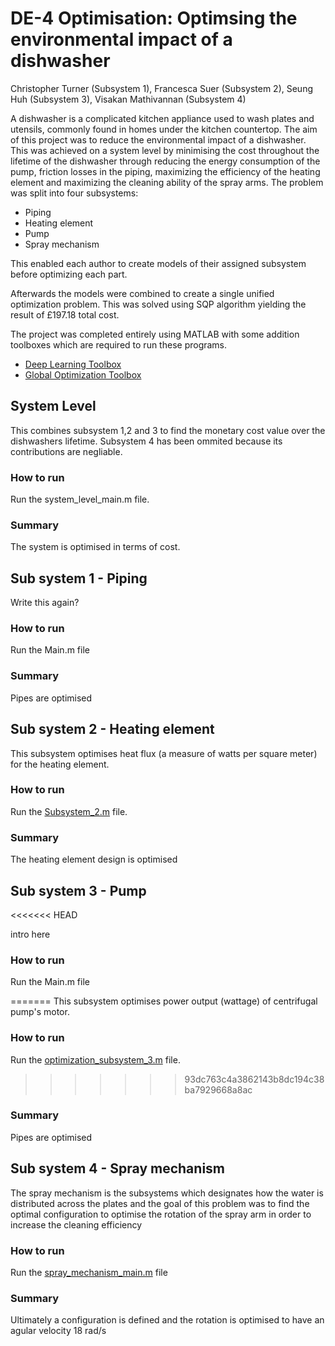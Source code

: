 # DE-4 Optimisation: Optimsing the environmental impact of a dishwasher

Christopher Turner (Subsystem 1), Francesca Suer (Subsystem 2), Seung Huh (Subsystem 3), Visakan Mathivannan (Subsystem 4)

A dishwasher is a complicated kitchen appliance used to wash plates and utensils, commonly found in homes under the kitchen countertop. The aim of this project was to reduce the environmental impact of a dishwasher. This was achieved on a system level by minimising the cost throughout the lifetime of the dishwasher through reducing the energy consumption of the pump, friction losses in the piping, maximizing the efficiency of the heating element and maximizing the cleaning ability of the spray arms. The problem was split into four subsystems:

- Piping
- Heating element
- Pump
- Spray mechanism

This enabled each author to create models of their assigned subsystem before optimizing each part.

Afterwards the models were combined to create a single unified optimization problem. This was solved using SQP algorithm yielding the result of £197.18 total cost.

The project was completed entirely using MATLAB with some addition toolboxes which are required to run these programs.

- [Deep Learning Toolbox](https://uk.mathworks.com/products/deep-learning.html?s_tid=AO_PR_info)
- [Global Optimization Toolbox](https://uk.mathworks.com/products/global-optimization.html)

## System Level

This combines subsystem 1,2 and 3 to find the monetary cost value over the dishwashers lifetime. Subsystem 4 has been ommited because its contributions are negliable.

### How to run

Run the system_level_main.m file.

### Summary

The system is optimised in terms of cost.

## Sub system 1 - Piping

Write this again?

### How to run

Run the Main.m file

### Summary

Pipes are optimised

## Sub system 2 - Heating element

This subsystem optimises heat flux (a measure of watts per square meter) for the heating element.

### How to run

Run the [Subsystem_2.m](Subsystem2/Subsytem_2.m) file.

### Summary

The heating element design is optimised

## Sub system 3 - Pump
<<<<<<< HEAD

intro here

### How to run

Run the Main.m file

=======
This subsystem optimises power output (wattage) of centrifugal pump's motor.
### How to run
Run the [optimization_subsystem_3.m](Subsystem3/optimization_subsystem_3.m) file.
>>>>>>> 93dc763c4a3862143b8dc194c38ba7929668a8ac
### Summary

Pipes are optimised

## Sub system 4 - Spray mechanism

The spray mechanism is the subsystems which designates how the water is distributed across the plates and the goal of this problem was to find the optimal configuration to optimise the rotation of the spray arm in order to increase the cleaning efficiency

### How to run

Run the [spray_mechanism_main.m](Subsystem4/spray_mechanism_main.m) file

### Summary

Ultimately a configuration is defined and the rotation is optimised to have an agular velocity 18 rad/s
